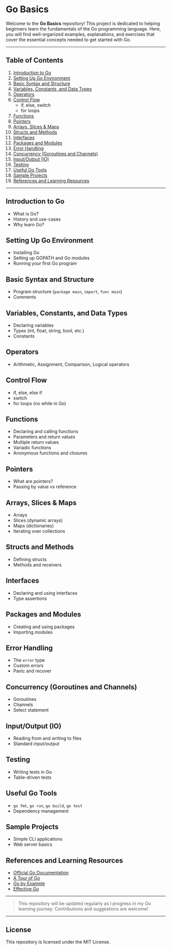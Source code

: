 # Go Basics

Welcome to the **Go Basics** repository! This project is dedicated to helping beginners learn the fundamentals of the Go programming language. Here, you will find well-organized examples, explanations, and exercises that cover the essential concepts needed to get started with Go.

---

## Table of Contents

1. [Introduction to Go](#introduction-to-go)
2. [Setting Up Go Environment](#setting-up-go-environment)
3. [Basic Syntax and Structure](#basic-syntax-and-structure)
4. [Variables, Constants, and Data Types](#variables-constants-and-data-types)
5. [Operators](#operators)
6. [Control Flow](#control-flow)
   - if, else, switch
   - for loops
7. [Functions](#functions)
8. [Pointers](#pointers)
9. [Arrays, Slices & Maps](#arrays-slices--maps)
10. [Structs and Methods](#structs-and-methods)
11. [Interfaces](#interfaces)
12. [Packages and Modules](#packages-and-modules)
13. [Error Handling](#error-handling)
14. [Concurrency (Goroutines and Channels)](#concurrency-goroutines-and-channels)
15. [Input/Output (IO)](#inputoutput-io)
16. [Testing](#testing)
17. [Useful Go Tools](#useful-go-tools)
18. [Sample Projects](#sample-projects)
19. [References and Learning Resources](#references-and-learning-resources)

---

## Introduction to Go

- What is Go?
- History and use-cases
- Why learn Go?

## Setting Up Go Environment

- Installing Go
- Setting up GOPATH and Go modules
- Running your first Go program

## Basic Syntax and Structure

- Program structure (`package main`, `import`, `func main`)
- Comments

## Variables, Constants, and Data Types

- Declaring variables
- Types (int, float, string, bool, etc.)
- Constants

## Operators

- Arithmetic, Assignment, Comparison, Logical operators

## Control Flow

- if, else, else if
- switch
- for loops (no while in Go)

## Functions

- Declaring and calling functions
- Parameters and return values
- Multiple return values
- Variadic functions
- Anonymous functions and closures

## Pointers

- What are pointers?
- Passing by value vs reference

## Arrays, Slices & Maps

- Arrays
- Slices (dynamic arrays)
- Maps (dictionaries)
- Iterating over collections

## Structs and Methods

- Defining structs
- Methods and receivers

## Interfaces

- Declaring and using interfaces
- Type assertions

## Packages and Modules

- Creating and using packages
- Importing modules

## Error Handling

- The `error` type
- Custom errors
- Panic and recover

## Concurrency (Goroutines and Channels)

- Goroutines
- Channels
- Select statement

## Input/Output (IO)

- Reading from and writing to files
- Standard input/output

## Testing

- Writing tests in Go
- Table-driven tests

## Useful Go Tools

- `go fmt`, `go run`, `go build`, `go test`
- Dependency management

## Sample Projects

- Simple CLI applications
- Web server basics

## References and Learning Resources

- [Official Go Documentation](https://golang.org/doc/)
- [A Tour of Go](https://tour.golang.org/)
- [Go by Example](https://gobyexample.com/)
- [Effective Go](https://golang.org/doc/effective_go.html)

---

> This repository will be updated regularly as I progress in my Go learning journey. Contributions and suggestions are welcome!

---

## License

This repository is licensed under the MIT License.
